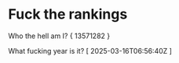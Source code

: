 # Fuck the rankings

Who the hell am I?
{ 13571282 }

What fucking year is it?
[ 2025-03-16T06:56:40Z ]
